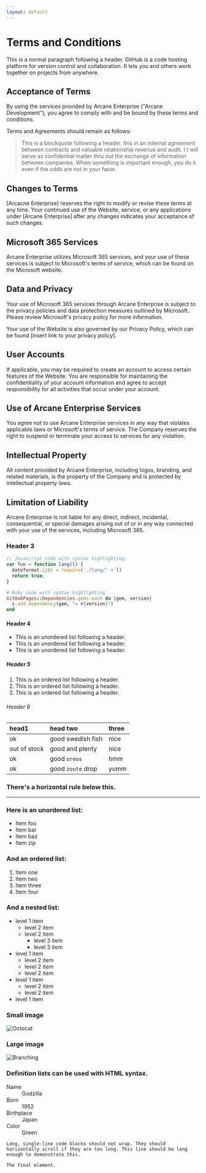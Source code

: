 ```yaml
---
layout: default
---
```


# Terms and Conditions

This is a normal paragraph following a header. GitHub is a code hosting platform for version control and collaboration. It lets you and others work together on projects from anywhere.

## Acceptance of Terms

By using the services provided by Arcane Enterprise ("Arcane Development"), you agree to comply with and be bound by these terms and conditions.

Terms and Agreements should remain as follows:
> This is a blockquote following a header.
>this in an internal agreement between contracts and valuable relationship  revenue and audit. I t will serve as confidential matter thru out the exchange of information between companies.
> When something is important enough, you do it even if the odds are not in your favor.

## Changes to Terms

[Arcacne Enterprise] reserves the right to modify or revise these terms at any time. Your continued use of the Website, service, or any applications under [Arcane Enterprise] after any changes indicates your acceptance of such changes.

## Microsoft 365 Services

Arcane Enterprise utilizes Microsoft 365 services, and your use of these services is subject to Microsoft's terms of service, which can be found on the Microsoft website.

## Data and Privacy

Your use of Microsoft 365 services through Arcane Enterprise is subject to the privacy policies and data protection measures outlined by Microsoft. Please review Microsoft's privacy policy for more information.

Your use of the Website is also governed by our Privacy Policy, which can be found [insert link to your privacy policy].

## User Accounts

If applicable, you may be required to create an account to access certain features of the Website. You are responsible for maintaining the confidentiality of your account information and agree to accept responsibility for all activities that occur under your account.

## Use of Arcane Enterprise Services

You agree not to use Arcane Enterprise services in any way that violates applicable laws or Microsoft's terms of service. The Company reserves the right to suspend or terminate your access to services for any violation.

## Intellectual Property

All content provided by Arcane Enterprise, including logos, branding, and related materials, is the property of the Company and is protected by intellectual property laws.

## Limitation of Liability

Arcane Enterprise is not liable for any direct, indirect, incidental, consequential, or special damages arising out of or in any way connected with your use of the services, including Microsoft 365.


### Header 3

```js
// Javascript code with syntax highlighting.
var fun = function lang(l) {
  dateformat.i18n = require('./lang/' + l)
  return true;
}
```

```ruby
# Ruby code with syntax highlighting
GitHubPages::Dependencies.gems.each do |gem, version|
  s.add_dependency(gem, "= #{version}")
end
```

#### Header 4

*   This is an unordered list following a header.
*   This is an unordered list following a header.
*   This is an unordered list following a header.

##### Header 5

1.  This is an ordered list following a header.
2.  This is an ordered list following a header.
3.  This is an ordered list following a header.

###### Header 6

| head1        | head two          | three |
|:-------------|:------------------|:------|
| ok           | good swedish fish | nice  |
| out of stock | good and plenty   | nice  |
| ok           | good `oreos`      | hmm   |
| ok           | good `zoute` drop | yumm  |

### There's a horizontal rule below this.

* * *

### Here is an unordered list:

*   Item foo
*   Item bar
*   Item baz
*   Item zip

### And an ordered list:

1.  Item one
1.  Item two
1.  Item three
1.  Item four

### And a nested list:

- level 1 item
  - level 2 item
  - level 2 item
    - level 3 item
    - level 3 item
- level 1 item
  - level 2 item
  - level 2 item
  - level 2 item
- level 1 item
  - level 2 item
  - level 2 item
- level 1 item

### Small image

![Octocat](https://github.githubassets.com/images/icons/emoji/octocat.png)

### Large image

![Branching](https://guides.github.com/activities/hello-world/branching.png)


### Definition lists can be used with HTML syntax.

<dl>
<dt>Name</dt>
<dd>Godzilla</dd>
<dt>Born</dt>
<dd>1952</dd>
<dt>Birthplace</dt>
<dd>Japan</dd>
<dt>Color</dt>
<dd>Green</dd>
</dl>

```
Long, single-line code blocks should not wrap. They should horizontally scroll if they are too long. This line should be long enough to demonstrate this.
```

```
The final element.
```
